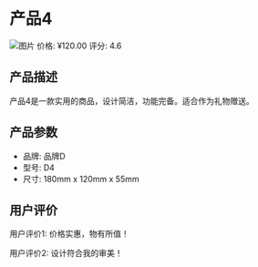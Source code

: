 # 产品4
![图片](https://example.com/image4.png)
价格: ¥120.00
评分: 4.6

## 产品描述
产品4是一款实用的商品，设计简洁，功能完备。适合作为礼物赠送。

## 产品参数
- 品牌: 品牌D
- 型号: D4
- 尺寸: 180mm x 120mm x 55mm

## 用户评价
用户评价1: 价格实惠，物有所值！

用户评价2: 设计符合我的审美！
